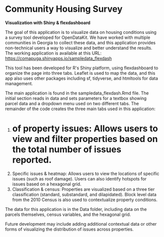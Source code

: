 # Community Housing Survey
**Visualization with Shiny & flexdashboard**

The goal of this application is to visualize data on housing conditions using a survey tool developed for OpenDataKit. We have worked with multiple communities in Georgia to collect these data, and this application provides non-technical users a way to visualize and better understand the results. The working application is available at this URL: https://comapuga.shinyapps.io/sampledata_flexdash

This tool has been developed for R's Shiny platform, using flexdashboard to organize the page into three tabs. Leaflet is used to map the data, and this app also uses other packages including sf, tidyverse, and htmltools for data management.

The main application is found in the sampledata_flexdash.Rmd file. The initial section reads in data and sets parameters for a textbox showing parcel data and a dropdown menu used on two different tabs. The remainder of the code creates the three main tabs used in this application:

1. # of property issues: Allows users to view and filter properties based on the total number of issues reported.
2. Specific issues & heatmap: Allows users to view the locations of specific issues (such as roof damage). Users can also identify hotspots for issues based on a hexagonal grid.
3. Classification & census: Properties are visualized based on a three tier classification (standard, substandard, and dilapidated). Block level data from the 2010 Census is also used to contextualize property conditions.

The data for this application is in the Data folder, including data on the parcels themselves, census variables, and the hexagonal grid. 

Future development may include adding additional contextual data or other forms of visualizing the distribution of issues across properties.
